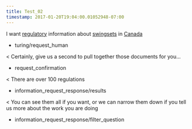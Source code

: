 ```yaml
---
title: Test_02
timestamp: 2017-01-20T19:04:00.01052948-07:00
---
```


I want [regulatory](documentation_category) information about [swingsets](product) in [Canada](country)
* turing/request_human

< Certainly, give us a second to pull together those documents for you...
* request_confirmation

< There are over 100 regulations
* information_request_response/results

< You can see them all if you want, or we can narrow them down if you tell us more about the work you are doing
* information_request_response/filter_question
